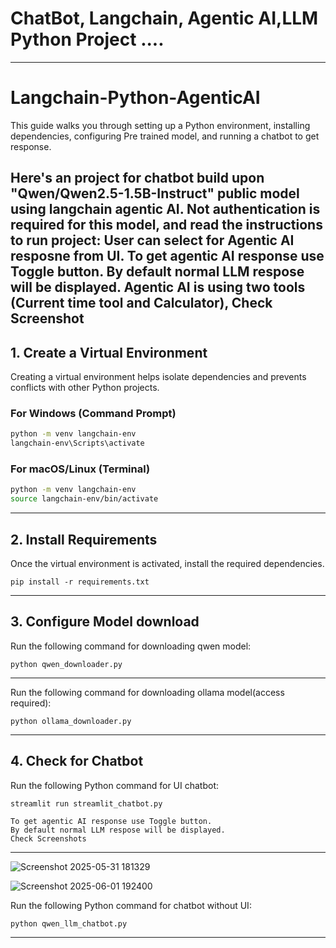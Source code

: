 # ChatBot, Langchain, Agentic AI,LLM Python Project .... 

---

# Langchain-Python-AgenticAI

This guide walks you through setting up a Python environment, installing dependencies, configuring Pre trained model, and running a chatbot to get response.

Here's an project for chatbot build upon "Qwen/Qwen2.5-1.5B-Instruct" public model using langchain agentic AI. 
Not authentication is required for this model, and read the instructions to run project:
User can select for Agentic AI resposne from UI.
To get agentic AI response use Toggle button.
By default normal LLM respose will be displayed.
Agentic AI is using two tools (Current time tool and Calculator), Check Screenshot
---

## 1. Create a Virtual Environment

Creating a virtual environment helps isolate dependencies and prevents conflicts with other Python projects.

### **For Windows (Command Prompt)**
```sh
python -m venv langchain-env
langchain-env\Scripts\activate
```

### **For macOS/Linux (Terminal)**
```sh
python -m venv langchain-env
source langchain-env/bin/activate
```

---

## 2. Install Requirements

Once the virtual environment is activated, install the required dependencies.

```
pip install -r requirements.txt
```

---

## 3. Configure Model download

Run the following command for downloading qwen model:

```
python qwen_downloader.py 
```
-----

Run the following command for downloading ollama model(access required):

```
python ollama_downloader.py 
```
-----

## 4. Check for Chatbot

Run the following Python command for UI chatbot:

```
streamlit run streamlit_chatbot.py
```

```
To get agentic AI response use Toggle button.
By default normal LLM respose will be displayed.
Check Screenshots
```
-------------


![Screenshot 2025-05-31 181329](https://github.com/user-attachments/assets/e5aeca68-1ae0-402e-b680-f90e8f9ab510)

![Screenshot 2025-06-01 192400](https://github.com/user-attachments/assets/da020ab8-7139-45f1-bc51-80226dfea32a)




Run the following Python command for chatbot without UI:

```
python qwen_llm_chatbot.py 
```
-------------
